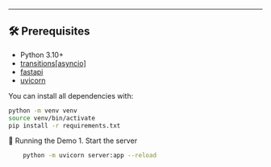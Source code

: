 ---

## 🛠️ Prerequisites

- Python 3.10+  
- [transitions[asyncio]](https://pypi.org/project/transitions/)  
- [fastapi](https://pypi.org/project/fastapi/)  
- [uvicorn](https://pypi.org/project/uvicorn/)  

You can install all dependencies with:

```bash
python -m venv venv
source venv/bin/activate
pip install -r requirements.txt
```

🚀 Running the Demo
	1.	Start the server
```bash
    python -m uvicorn server:app --reload
```